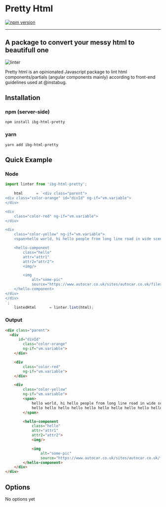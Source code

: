 # Pretty Html

[![npm version](https://badge.fury.io/js/pretty-html.svg)](https://badge.fury.io/js/pretty-html)

------

## A package to convert your messy html to beautifull one
![linter](https://user-images.githubusercontent.com/9321354/42126148-48a18fe2-7c83-11e8-8cf5-acdf1410431f.gif)


Pretty html is an opinionated Javascript package to lint html components/partials (angular components mainly)
according to front-end guidelines used at @instabug.

## Installation

### npm (server-side)

    npm install ibg-html-pretty

### yarn

    yarn add ibg-html-pretty


## Quick Example

### Node

```js
import linter from 'ibg-html-pretty';
    
    html      = `<div class="parent">
<div class="color-orange" id="divId" ng-if="vm.variable">
</div>

<div
	class="color-red" ng-if="vm.variable">
</div>

<div
	class="color-yellow" ng-if="vm.variable">
	<span>hello world, hi hello people from long line road in wide scentence streat and much words town hello hello hello hello hello hello hello hello hello hello hello hello world!</span>

	<hello-component
		class="hello"
		attr="attr1"
		attr2="attr2">
		<img/>

		<img
			alt="some-pic"
			source="https://www.autocar.co.uk/sites/autocar.co.uk/files/styles/gallery_slide/public/bmw-m2-road-test-0273_0.jpg?itok=rZL6Hh9r"/>
	</hello-component>
</div>
</div>
`;
    lintedHtml      = linter.lint(html);
```
### Output 


```html
<div class="parent">
  <div
	  id="divId"
		class="color-orange"
		ng-if="vm.variable">
	</div>

	<div
		class="color-red"
		ng-if="vm.variable">
	</div>

	<div
		class="color-yellow"
		ng-if="vm.variable">
		<span>
			hello world, hi hello people from long line road in wide scentence streat and much words town
			hello hello hello hello hello hello hello hello hello hello hello hello world!
		</span>

		<hello-component
			class="hello"
			attr="attr1"
			attr2="attr2">
			<img/>

			<img
				alt="some-pic"
				source="https://www.autocar.co.uk/sites/autocar.co.uk/files/styles/gallery_slide/public/bmw-m2-road-test-0273_0.jpg?itok=rZL6Hh9r"/>
		</hello-component>
	</div>
</div>

```

## Options

No options yet
